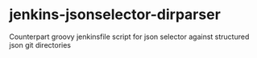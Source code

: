 # jenkins-jsonselector-dirparser
Counterpart groovy jenkinsfile script for json selector against structured json git directories
